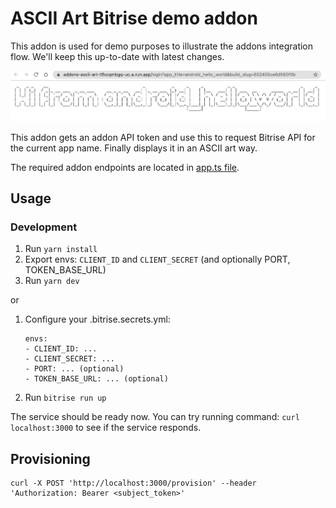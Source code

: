 # ASCII Art Bitrise demo addon

This addon is used for demo purposes to illustrate the addons integration flow. We'll keep this up-to-date with latest changes.

![logo](./assets/hello_world.png)

This addon gets an addon API token and use this to request Bitrise API for the current app name. Finally displays it in an ASCII art way.

The required addon endpoints are located in [app.ts file](./src/app.ts).

## Usage

### Development

1. Run `yarn install`
1. Export envs: `CLIENT_ID` and `CLIENT_SECRET` (and optionally PORT, TOKEN_BASE_URL)
1. Run `yarn dev`

or

1. Configure your .bitrise.secrets.yml:
    ```
    envs:
    - CLIENT_ID: ...
    - CLIENT_SECRET: ...
    - PORT: ... (optional)
    - TOKEN_BASE_URL: ... (optional)
    ```
1. Run `bitrise run up`

The service should be ready now. You can try running command: `curl localhost:3000` to see if the service responds.

## Provisioning

```
curl -X POST 'http://localhost:3000/provision' --header 'Authorization: Bearer <subject_token>'
```
